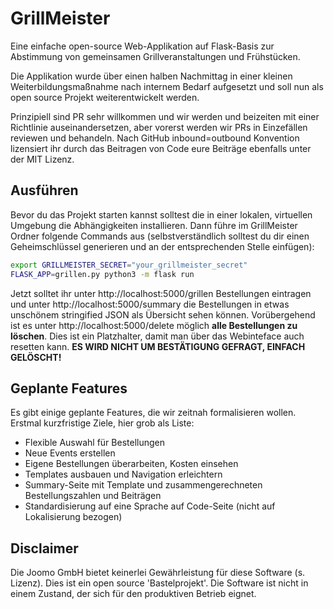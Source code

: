 # GrillMeister
Eine einfache open-source Web-Applikation auf Flask-Basis zur Abstimmung von gemeinsamen Grillveranstaltungen und Frühstücken.

Die Applikation wurde über einen halben Nachmittag in einer kleinen Weiterbildungsmaßnahme nach internem Bedarf aufgesetzt und soll nun als open source Projekt weiterentwickelt werden.

Prinzipiell sind PR sehr willkommen und wir werden und beizeiten mit einer Richtlinie auseinandersetzen, aber vorerst werden wir PRs in Einzefällen reviewen und behandeln. Nach GitHub inbound=outbound Konvention lizensiert ihr durch das Beitragen von Code eure Beiträge ebenfalls unter der MIT Lizenz.

## Ausführen
Bevor du das Projekt starten kannst solltest die in einer lokalen, virtuellen Umgebung die Abhängigkeiten installieren. Dann führe im GrillMeister Ordner folgende Commands aus (selbstverständlich solltest du dir einen Geheimschlüssel generieren und an der entsprechenden Stelle einfügen):

```bash
export GRILLMEISTER_SECRET="your_grillmeister_secret"
FLASK_APP=grillen.py python3 -m flask run
```

Jetzt solltet ihr unter http://localhost:5000/grillen Bestellungen eintragen und unter http://localhost:5000/summary die Bestellungen in etwas unschönem stringified JSON als Übersicht sehen können.
Vorübergehend ist es unter http://localhost:5000/delete möglich **alle Bestellungen zu löschen**. Dies ist ein Platzhalter, damit man über das Webinteface auch resetten kann. **ES WIRD NICHT UM BESTÄTIGUNG GEFRAGT, EINFACH GELÖSCHT!**

## Geplante Features
Es gibt einige geplante Features, die wir zeitnah formalisieren wollen. Erstmal kurzfristige Ziele, hier grob als Liste:
* Flexible Auswahl für Bestellungen
* Neue Events erstellen
* Eigene Bestellungen überarbeiten, Kosten einsehen
* Templates ausbauen und Navigation erleichtern
* Summary-Seite mit Template und zusammengerechneten Bestellungszahlen und Beiträgen
* Standardisierung auf eine Sprache auf Code-Seite (nicht auf Lokalisierung bezogen)

## Disclaimer
Die Joomo GmbH bietet keinerlei Gewährleistung für diese Software (s. Lizenz). Dies ist ein open source 'Bastelprojekt'. Die Software ist nicht in einem Zustand, der sich für den produktiven Betrieb eignet.
